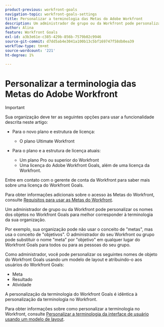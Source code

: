 ```yaml
---
product-previous: workfront-goals
navigation-topic: workfront-goals-settings
title: Personalizar a terminologia das Metas do Adobe Workfront
description: Um administrador de grupo ou da Workfront pode personalizar os nomes dos objetos no Workfront Goals para melhor corresponder à terminologia da sua organização.
author: Alina
feature: Workfront Goals
exl-id: a3b3e61e-c385-429b-856b-7579b02c9946
source-git-commit: d7dd5ab4e3041a100b13c5bf169747f58db0ea39
workflow-type: tm+mt
source-wordcount: '221'
ht-degree: 1%

---
```


# Personalizar a terminologia das Metas do Adobe Workfront

>[!IMPORTANT]
>
>Sua organização deve ter as seguintes opções para usar a funcionalidade descrita neste artigo:
>
>* Para o novo plano e estrutura de licença:
>
>   * O plano Ultimate Workfront
>    
>* Para o plano e a estrutura de licença atuais:
>
>   * Um plano Pro ou superior do Workfront
>   * Uma licença do Adobe Workfront Goals, além de uma licença da Workfront.
>
>Entre em contato com o gerente de conta da Workfront para saber mais sobre uma licença do Workfront Goals.
> 
>Para obter informações adicionais sobre o acesso às Metas do Workfront, consulte [Requisitos para usar as Metas do Workfront](/help/quicksilver/workfront-goals/goal-management/access-needed-for-wf-goals.md).

Um administrador de grupo ou da Workfront pode personalizar os nomes dos objetos no Workfront Goals para melhor corresponder à terminologia da sua organização.

Por exemplo, sua organização pode não usar o conceito de &quot;metas&quot;, mas usa o conceito de &quot;objetivos&quot;. O administrador do seu Workfront ou grupo pode substituir o nome &quot;meta&quot; por &quot;objetivo&quot; em qualquer lugar do Workfront Goals para todos ou para as pessoas do seu grupo.

Como administrador, você pode personalizar os seguintes nomes de objeto do Workfront Goals usando um modelo de layout e atribuindo-o aos usuários do Workfront Goals:

* Meta
* Resultado
* Atividade

A personalização da terminologia do Workfront Goals é idêntica à personalização da terminologia no Workfront.

Para obter informações sobre como personalizar a terminologia no Workfront, consulte [Personalizar a terminologia da interface de usuário usando um modelo de layout](../../administration-and-setup/customize-workfront/use-layout-templates/customize-terminology.md).
